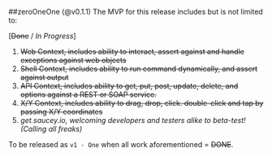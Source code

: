 ##zeroOneOne (@v0.1.1)
The MVP for this release includes but is not limited to:  
  
[~~Done~~ / *In Progress*]

1. ~~Web Context, includes ability to interact, assert against and handle exceptions against web objects~~
2. ~~Shell Context, includes ability to run command dynamically, and assert against output~~
3. ~~API Context, includes ability to get, put, post, update, delete, and options against a REST or SOAP service.~~
4. ~~X/Y Context, includes ability to drag, drop, click. double-click and tap by passing X/Y coordinates~~
5. *get.saucey.io, welcoming developers and testers alike to beta-test! (Calling all freaks)*  

To be released as `v1 - One` when all work aforementioned = ~~DONE~~.